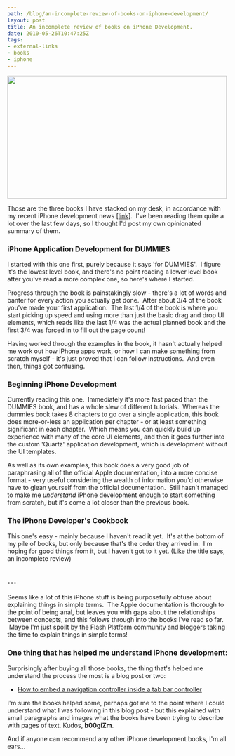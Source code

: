 ```yaml
---
path: /blog/an-incomplete-review-of-books-on-iphone-development/
layout: post
title: An incomplete review of books on iPhone Development.
date: 2010-05-26T10:47:25Z
tags:
- external-links
- books
- iphone
---
```


<img class="alignnone size-full wp-image-1225" title="iphone-books" src="/content/images/2010/05/iphone-books.png" alt="" width="500" height="280" />

Those are the three books I have stacked on my desk, in accordance with my recent iPhone development news <a href="http://www.psyked.co.uk/general-chit-chat/i-am-now-an-iphone-app-developer.htm" target="_self">[link]</a>.  I've been reading them quite a lot over the last few days, so I thought I'd post my own opinionated summary of them.

<h3>iPhone Application Development for DUMMIES</h3>
I started with this one first, purely because it says 'for DUMMIES'.  I figure it's the lowest level book, and there's no point reading a lower level book after you've read a more complex one, so here's where I started.

Progress through the book is painstakingly slow - there's a lot of words and banter for every action you actually get done.  After about 3/4 of the book you've made your first application.  The last 1/4 of the book is where you start picking up speed and using more than just the basic drag and drop UI elements, which reads like the last 1/4 was the actual planned book and the first 3/4 was forced in to fill out the page count!

Having worked through the examples in the book, it hasn't actually helped me work out how iPhone apps work, or how I can make something from scratch myself - it's just proved that I can follow instructions.  And even then, things got confusing.

<h3>Beginning iPhone Development</h3>
Currently reading this one.  Immediately it's more fast paced than the DUMMIES book, and has a whole slew of different tutorials.  Whereas the dummies book takes 8 chapters to go over a single application, this book does more-or-less an application per chapter - or at least something significant in each chapter.  Which means you can quickly build up experience with many of the core UI elements, and then it goes further into the custom 'Quartz' application development, which is development without the UI templates.

As well as its own examples, this book does a very good job of paraphrasing all of the official Apple documentation, into a more concise format - very useful considering the wealth of information you'd otherwise have to glean yourself from the official documentation.  Still hasn't managed to make me <em>understand</em> iPhone development enough to start something from scratch, but it's come a lot closer than the previous book.
<h3>The iPhone Developer's Cookbook</h3>
This one's easy - mainly because I haven't read it yet.  It's at the bottom of my pile of books, but only because that's the order they arrived in.  I'm hoping for good things from it, but I haven't got to it yet. (Like the title says, an incomplete review)
<h2>...</h2>
Seems like a lot of this iPhone stuff is being purposefully obtuse about explaining things in simple terms.  The Apple documentation is thorough to the point of being anal, but leaves you with gaps about the relationships between concepts, and this follows through into the books I've read so far.  Maybe I'm just spoilt by the Flash Platform community and bloggers taking the time to explain things in simple terms!
<h3>One thing that has helped me understand iPhone development:</h3>
Surprisingly after buying all those books, the thing that's helped me understand the process the most is a blog post or two:
<ul>
	<li><a href="http://twilloapp.blogspot.com/2009/03/how-to-embed-navigation-controller.html">How to embed a navigation controller inside a tab bar controller</a></li>
</ul>
I'm sure the books helped some, perhaps got me to the point where I could understand what I was following in this blog post - but this explained with small paragraphs and images what the books have been trying to describe with pages of text. Kudos, <strong>b00giZm</strong>.

And if anyone can recommend any other iPhone development books, I'm all ears...